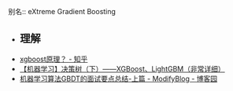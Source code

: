 别名:: eXtreme Gradient Boosting

- ## 理解
- [xgboost原理？ - 知乎](https://www.zhihu.com/question/58883125/answer/206813653)
- [【机器学习】决策树（下）——XGBoost、LightGBM（非常详细）](https://zhuanlan.zhihu.com/p/87885678 )
- [机器学习算法GBDT的面试要点总结-上篇 - ModifyBlog - 博客园](https://www.cnblogs.com/modifyrong/p/7744987.html)
